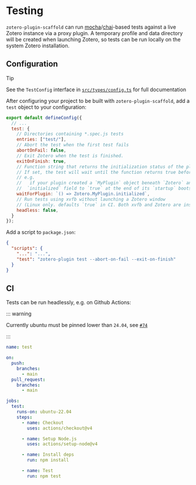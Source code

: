 # Testing

`zotero-plugin-scaffold` can run [mocha](https://mochajs.org/)/[chai](https://www.chaijs.com/)-based tests against a live Zotero instance via a proxy plugin.
A temporary profile and data directory will be created when launching Zotero,
so tests can be run locally on the system Zotero installation.

## Configuration

> [!TIP]
> See the `TestConfig` interface in [`src/types/config.ts`](./src/types/config.ts) for full documentation

After configuring your project to be built with `zotero-plugin-scaffold`,
add a `test` object to your configuration:

```js
export default defineConfig({
  // ...
  test: {
    // Directories containing *.spec.js tests
    entries: ["test/"],
    // Abort the test when the first test fails
    abortOnFail: false,
    // Exit Zotero when the test is finished.
    exitOnFinish: true,
    // Function string that returns the initialization status of the plugin.
    // If set, the test will wait until the function returns true before running the test.
    // e.g.
    //   if your plugin created a `MyPlugin` object beneath `Zotero` and it set an
    //  `initialized` field to `true` at the end of its `startup` bootstrap method...
    waitForPlugin: `() => Zotero.MyPlugin.initialized`,
    // Run tests using xvfb without launching a Zotero window
    // (Linux only. defaults `true` in CI. Both xvfb and Zotero are installed automatically)
    headless: false,
  }
});
```

Add a script to `package.json`:

```json
{
  "scripts": {
    "...": "...",
    "test": "zotero-plugin test --abort-on-fail --exit-on-finish"
  }
}
```

## CI

Tests can be run headlessly, e.g. on Github Actions:

::: warning

Currently ubuntu must be pinned lower than `24.04`, see [`#74`](https://github.com/northword/zotero-plugin-scaffold/issues/74)

:::

```yaml
name: test

on:
  push:
    branches:
      - main
  pull_request:
    branches:
      - main

jobs:
  test:
    runs-on: ubuntu-22.04
    steps:
      - name: Checkout
        uses: actions/checkout@v4

      - name: Setup Node.js
        uses: actions/setup-node@v4

      - name: Install deps
        run: npm install

      - name: Test
        run: npm test
```
